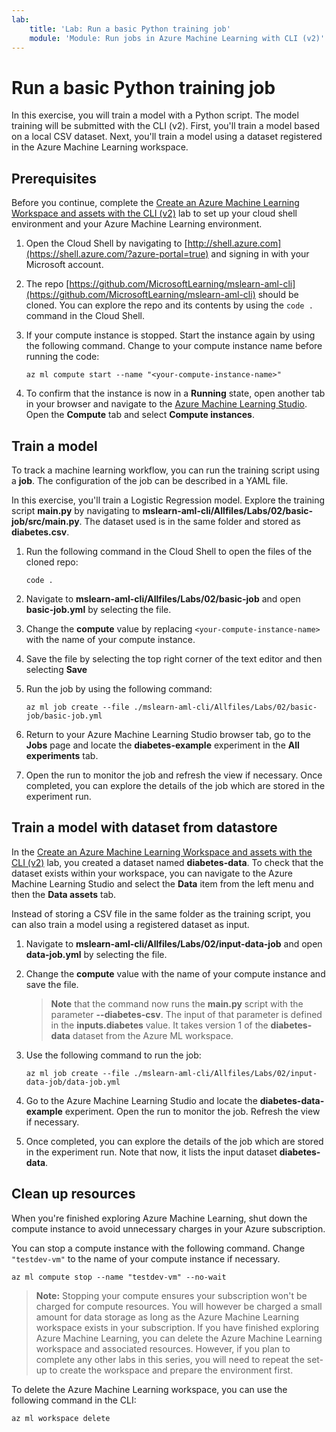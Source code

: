 ```yaml
---
lab:
    title: 'Lab: Run a basic Python training job'
    module: 'Module: Run jobs in Azure Machine Learning with CLI (v2)'
---
```


# Run a basic Python training job

In this exercise, you will train a model with a Python script. The model training will be submitted with the CLI (v2). First, you'll train a model based on a local CSV dataset. Next, you'll train a model using a dataset registered in the Azure Machine Learning workspace.

## Prerequisites

Before you continue, complete the [Create an Azure Machine Learning Workspace and assets with the CLI (v2)](01-create-workspace.md) lab to set up your cloud shell environment and your Azure Machine Learning environment.

1. Open the Cloud Shell by navigating to [http://shell.azure.com](https://shell.azure.com/?azure-portal=true) and signing in with your Microsoft account.
1. The repo [https://github.com/MicrosoftLearning/mslearn-aml-cli](https://github.com/MicrosoftLearning/mslearn-aml-cli) should be cloned. You can explore the repo and its contents by using the `code .` command in the Cloud Shell.
1. If your compute instance is stopped. Start the instance again by using the following command. Change <your-compute-instance-name> to your compute instance name before running the code:

    ```azurecli
    az ml compute start --name "<your-compute-instance-name>"
    ```

1. To confirm that the instance is now in a **Running** state, open another tab in your browser and navigate to the [Azure Machine Learning Studio](https://ml.azure.com). Open the **Compute** tab and select **Compute instances**.

## Train a model

To track a machine learning workflow, you can run the training script using a **job**. The configuration of the job can be described in a YAML file.

In this exercise, you'll train a Logistic Regression model. Explore the training script **main.py** by navigating to **mslearn-aml-cli/Allfiles/Labs/02/basic-job/src/main.py**. The dataset used is in the same folder and stored as **diabetes.csv**.

1. Run the following command in the Cloud Shell to open the files of the cloned repo:

    ```azurecli
    code .
    ```

1. Navigate to **mslearn-aml-cli/Allfiles/Labs/02/basic-job** and open **basic-job.yml** by selecting the file.
1. Change the **compute** value by replacing `<your-compute-instance-name> ` with the name of your compute instance.
1. Save the file by selecting the top right corner of the text editor and then selecting **Save**
1. Run the job by using the following command:

    ```azurecli
    az ml job create --file ./mslearn-aml-cli/Allfiles/Labs/02/basic-job/basic-job.yml
    ```

1. Return to your Azure Machine Learning Studio browser tab, go to the **Jobs** page and locate the **diabetes-example** experiment in the **All experiments** tab.
1. Open the run to monitor the job and refresh the view if necessary. Once completed, you can explore the details of the job which are stored in the experiment run.

## Train a model with dataset from datastore

In the [Create an Azure Machine Learning Workspace and assets with the CLI (v2)](Instructions/Labs/01-create-workspace.md) lab, you created a dataset named **diabetes-data**. To check that the dataset exists within your workspace, you can navigate to the Azure Machine Learning Studio and select the **Data** item from the left menu and then the **Data assets** tab.

Instead of storing a CSV file in the same folder as the training script, you can also train a model using a registered dataset as input.

1. Navigate to **mslearn-aml-cli/Allfiles/Labs/02/input-data-job** and open **data-job.yml** by selecting the file.
1. Change the **compute** value <your-compute-instance-name> with the name of your compute instance and save the file.

    > **Note** that the command now runs the **main.py** script with the parameter **--diabetes-csv**. The input of that parameter is defined in the **inputs.diabetes** value. It takes version 1 of the **diabetes-data** dataset from the Azure ML workspace.

1. Use the following command to run the job:

    ```azurecli
    az ml job create --file ./mslearn-aml-cli/Allfiles/Labs/02/input-data-job/data-job.yml
    ```

1. Go to the Azure Machine Learning Studio and locate the **diabetes-data-example** experiment. Open the run to monitor the job. Refresh the view if necessary. 
1. Once completed, you can explore the details of the job which are stored in the experiment run. Note that now, it lists the input dataset **diabetes-data**.

## Clean up resources

When you're finished exploring Azure Machine Learning, shut down the compute instance to avoid unnecessary charges in your Azure subscription.

You can stop a compute instance with the following command. Change `"testdev-vm"` to the name of your compute instance if necessary.

```azurecli
az ml compute stop --name "testdev-vm" --no-wait
```

> **Note:** Stopping your compute ensures your subscription won't be charged for compute resources. You will however be charged a small amount for data storage as long as the Azure Machine Learning workspace exists in your subscription. If you have finished exploring Azure Machine Learning, you can delete the Azure Machine Learning workspace and associated resources. However, if you plan to complete any other labs in this series, you will need to repeat the set-up to create the workspace and prepare the environment first.

To delete the Azure Machine Learning workspace, you can use the following command in the CLI:

```azurecli
az ml workspace delete
```
